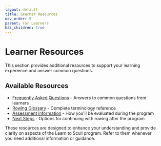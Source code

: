 ```yaml
---
layout: default
title: Learner Resources
nav_order: 5
parent: For Learners
has_children: true
---
```


# Learner Resources

This section provides additional resources to support your learning experience and answer common questions.

## Available Resources

- [Frequently Asked Questions](faq.md) - Answers to common questions from learners
- [Rowing Glossary](glossary.md) - Complete terminology reference
- [Assessment Information](assessment.md) - How you'll be evaluated during the program
- [Next Steps](next-steps.md) - Options for continuing with rowing after the program

These resources are designed to enhance your understanding and provide clarity on aspects of the Learn to Scull program. Refer to them whenever you need additional information or guidance.
